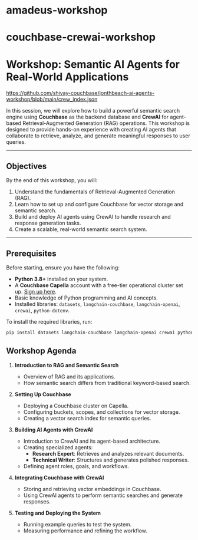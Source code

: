 # amadeus-workshop

# couchbase-crewai-workshop

# Workshop: Semantic AI Agents for Real-World Applications


https://github.com/shivay-couchbase/jonthbeach-ai-agents-workshop/blob/main/crew_index.json

In this session, we will explore how to build a powerful semantic search engine using **Couchbase** as the backend database and **CrewAI** for agent-based Retrieval-Augmented Generation (RAG) operations. This workshop is designed to provide hands-on experience with creating AI agents that collaborate to retrieve, analyze, and generate meaningful responses to user queries.

---

## Objectives

By the end of this workshop, you will:
1. Understand the fundamentals of Retrieval-Augmented Generation (RAG).
2. Learn how to set up and configure Couchbase for vector storage and semantic search.
3. Build and deploy AI agents using CrewAI to handle research and response generation tasks.
4. Create a scalable, real-world semantic search system.

---

## Prerequisites

Before starting, ensure you have the following:
- **Python 3.8+** installed on your system.
- A **Couchbase Capella** account with a free-tier operational cluster set up. [Sign up here](https://cloud.couchbase.com/sign-up).
- Basic knowledge of Python programming and AI concepts.
- Installed libraries: `datasets`, `langchain-couchbase`, `langchain-openai`, `crewai`, `python-dotenv`.

To install the required libraries, run:
```bash
pip install datasets langchain-couchbase langchain-openai crewai python-dotenv
```

## Workshop Agenda

1. **Introduction to RAG and Semantic Search**
   * Overview of RAG and its applications.
   * How semantic search differs from traditional keyword-based search.

2. **Setting Up Couchbase**
   * Deploying a Couchbase cluster on Capella.
   * Configuring buckets, scopes, and collections for vector storage.
   * Creating a vector search index for semantic queries.

3. **Building AI Agents with CrewAI**
   * Introduction to CrewAI and its agent-based architecture.
   * Creating specialized agents:
     * **Research Expert**: Retrieves and analyzes relevant documents.
     * **Technical Writer**: Structures and generates polished responses.
   * Defining agent roles, goals, and workflows.

4. **Integrating Couchbase with CrewAI**
   * Storing and retrieving vector embeddings in Couchbase.
   * Using CrewAI agents to perform semantic searches and generate responses.

5. **Testing and Deploying the System**
   * Running example queries to test the system.
   * Measuring performance and refining the workflow.
